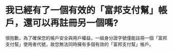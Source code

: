 # 我已經有了一個有效的「富邦支付幫」帳戶，還可以再註冊另一個嗎?

很抱歉，為了確保您的帳戶安全與用戶權益，一組身分證字號僅能註冊一個「富邦支付幫」使用者代號，故您無法同時擁有多個有效的「富邦支付幫」帳戶。

